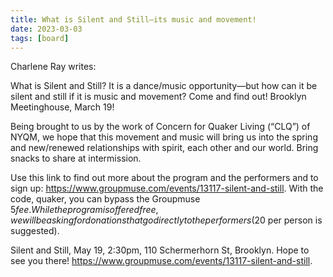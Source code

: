 ```yaml
---
title: What is Silent and Still—its music and movement!
date: 2023-03-03
tags: [board]
---
```


Charlene Ray writes:

What is Silent and Still? It is a dance/music opportunity—but how can it be silent and still if it is music and movement? Come and find out! Brooklyn Meetinghouse, March 19!

Being brought to us by the work of Concern for Quaker Living (“CLQ”) of NYQM, we hope that this movement and music will bring us into the spring and new/renewed relationships with spirit, each other and our world. Bring snacks to share at intermission.

Use this link to find out more about the program and the performers and to sign up: https://www.groupmuse.com/events/13117-silent-and-still. With the code, quaker, you can bypass the Groupmuse $5 fee. While the program is offered free, we will be asking for donations that go directly to the performers ($20 per person is suggested).

Silent and Still, May 19, 2:30pm, 110 Schermerhorn St, Brooklyn. Hope to see you there! https://www.groupmuse.com/events/13117-silent-and-still.
